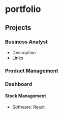 # portfolio

## Projects
### Business Analyst
- Description
- Links

### Product Management

### Dashboard
#### Stock Management
- Software: React
